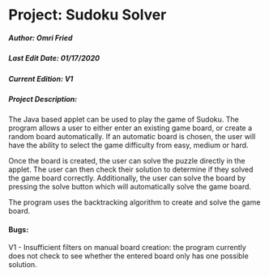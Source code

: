 # Project: Sudoku Solver
##### Author: Omri Fried
##### Last Edit Date: 01/17/2020
##### Current Edition: V1
##### Project Description: 
The Java based applet can be used to play the game of Sudoku. The program
allows a user to either enter an existing game board, or create a random
board automatically. If an automatic board is chosen, the user will have
the ability to select the game difficulty from easy, medium or hard.

Once the board is created, the user can solve the puzzle directly in the
applet. The user can then check their solution to determine if they solved
the game board correctly. Additionally, the user can solve the board by 
pressing the solve button which will automatically solve the game board.

The program uses the backtracking algorithm to create and solve the game 
board. 

#### Bugs:
V1 - Insufficient filters on manual board creation: the program currently 
does not check to see whether the entered board only has one possible solution.
